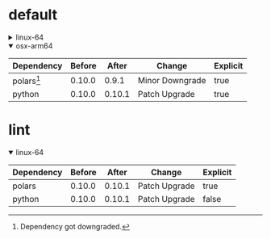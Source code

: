 # default

<details>
<summary>linux-64</summary>

|Dependency|Before|After|Change|Explicit|
|-|-|-|-|-|
|new-package||0.10.1|Added|true|
|removed-package|0.10.1||Removed|true|
|bpy|0.10.1|2.10.1|Major Upgrade|true|
|polars|herads_0|herads_1|Only build string|true|
|python|0.10.0|0.10.1|Patch Upgrade|false|

</details>

<details open>
<summary>osx-arm64</summary>

|Dependency|Before|After|Change|Explicit|
|-|-|-|-|-|
|polars[^2]|0.10.0|0.9.1|Minor Downgrade|true|
|python|0.10.0|0.10.1|Patch Upgrade|true|

</details>

# lint

<details open>
<summary>linux-64</summary>

|Dependency|Before|After|Change|Explicit|
|-|-|-|-|-|
|polars|0.10.0|0.10.1|Patch Upgrade|true|
|python|0.10.0|0.10.1|Patch Upgrade|false|

</details>

[^1]: **Bold** means explicit dependency.
[^2]: Dependency got downgraded.

